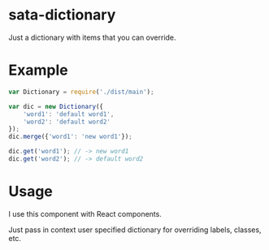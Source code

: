 # sata-dictionary

Just a dictionary with items that you can override.


# Example

```js
var Dictionary = require('./dist/main');

var dic = new Dictionary({
	'word1': 'default word1',
	'word2': 'default word2'
});
dic.merge({'word1': 'new word1'});

dic.get('word1'); // -> new word1
dic.get('word2'); // -> default word2
```


# Usage

I use this component with React components.

Just pass in context user specified dictionary for overriding labels, classes, etc.